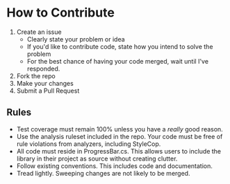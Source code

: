 # How to Contribute

1. Create an issue
   - Clearly state your problem or idea
   - If you'd like to contribute code, state how you intend to solve the problem
   - For the best chance of having your code merged, wait until I've responded.
2. Fork the repo
3. Make your changes
4. Submit a Pull Request

## Rules

- Test coverage must remain 100% unless you have a _really_ good reason.
- Use the analysis ruleset included in the repo.  Your code must be free of rule violations from analyzers, including StyleCop.
- All code must reside in ProgressBar.cs.  This allows users to include the library in their project as source without creating clutter.
- Follow existing conventions.  This includes code and documentation. 
- Tread lightly.  Sweeping changes are not likely to be merged.

